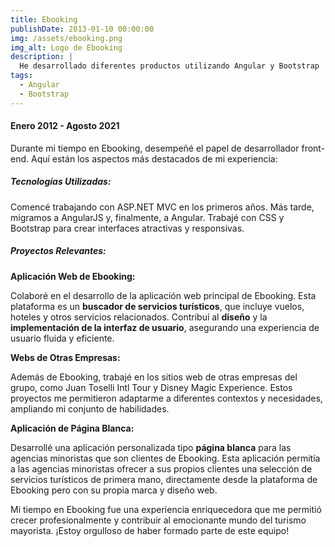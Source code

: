 ```yaml
---
title: Ebooking
publishDate: 2013-01-10 00:00:00
img: /assets/ebooking.png
img_alt: Logo de Ebooking
description: |
  He desarrollado diferentes productos utilizando Angular y Bootstrap
tags:
  - Angular
  - Bootstrap
---
```


#### Enero 2012 - Agosto 2021

Durante mi tiempo en Ebooking, desempeñé el papel de desarrollador front-end.
Aquí están los aspectos más destacados de mi experiencia:

##### Tecnologías Utilizadas:

Comencé trabajando con ASP.NET MVC en los primeros años.
Más tarde, migramos a AngularJS y, finalmente, a Angular.
Trabajé con CSS y Bootstrap para crear interfaces atractivas y responsivas.

##### Proyectos Relevantes:

**Aplicación Web de Ebooking:**

Colaboré en el desarrollo de la aplicación web principal de Ebooking. Esta plataforma es un **buscador de servicios turísticos**, que incluye vuelos, hoteles y otros servicios relacionados.
Contribuí al **diseño** y la **implementación de la interfaz de usuario**, asegurando una experiencia de usuario fluida y eficiente.

**Webs de Otras Empresas:**

Además de Ebooking, trabajé en los sitios web de otras empresas del grupo, como Juan Toselli Intl Tour y Disney Magic Experience.
Estos proyectos me permitieron adaptarme a diferentes contextos y necesidades, ampliando mi conjunto de habilidades.

**Aplicación de Página Blanca:**

Desarrollé una aplicación personalizada tipo **página blanca** para las agencias minoristas que son clientes de Ebooking.
Esta aplicación permitía a las agencias minoristas ofrecer a sus propios clientes una selección de servicios turísticos de primera mano, directamente desde la plataforma de Ebooking pero con su propia marca y diseño web.

Mi tiempo en Ebooking fue una experiencia enriquecedora que me permitió crecer profesionalmente y contribuir al emocionante mundo del turismo mayorista. ¡Estoy orgulloso de haber formado parte de este equipo!
